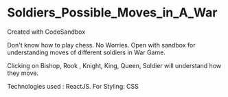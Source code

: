 # Soldiers_Possible_Moves_in_A_War
Created with CodeSandbox


Don't know how to play chess. No Worries. Open with sandbox for understanding moves of different soldiers in War Game.

Clicking on Bishop, Rook , Knight, King, Queen, Soldier will understand how they move.

Technologies used : ReactJS.
For Styling: CSS
